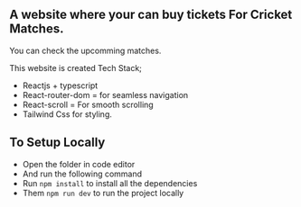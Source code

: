 ## A website where your can buy tickets For Cricket Matches.
You can check the upcomming matches.

This website is created Tech Stack;
- Reactjs + typescript
- React-router-dom = for seamless navigation
- React-scroll = For smooth scrolling
- Tailwind Css for styling.

## To Setup Locally
- Open the folder in code editor
- And run the following command
- Run `npm install` to install all the dependencies
- Them `npm run dev` to run the project locally
